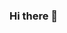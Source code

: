 ### Hi there 👋

<!--
**Alicheche/Alicheche** is a ✨ _special_ ✨ repository because its `README.md` (this file) appears on your GitHub profile.

Here are some ideas to get you started:

- 🔭 I’m currently working on ...
- 🌱 I’m currently learning ...
- 👯 I’m looking to collaborate on ...
- 🤔 I’m looking for help with ...
- 💬 Ask me about ...
- 📫 My email address: 1339082256@qq.com
- 😄 Pronouns: ...
- ⚡ Fun fact: ...
-->
